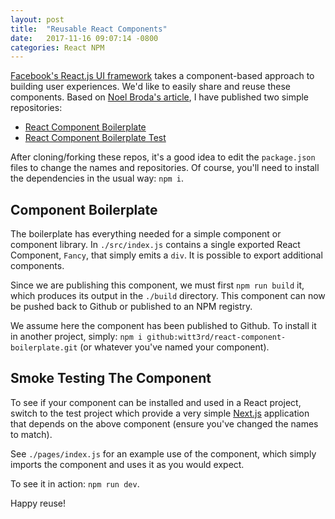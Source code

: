 ```yaml
---
layout: post
title:  "Reusable React Components"
date:   2017-11-16 09:07:14 -0800
categories: React NPM
---
```

[Facebook's React.js UI framework](https://reactjs.org/) takes a component-based approach to building user experiences.  We'd like to easily share and reuse these components.  Based on [Noel Broda's article](https://medium.com/@BrodaNoel/how-to-create-a-react-component-and-publish-it-in-npm-668ad7d363ce), I have published two simple repositories:

- [React Component Boilerplate](https://github.com/witt3rd/react-component-boilerplate)
- [React Component Boilerplate Test](https://github.com/witt3rd/react-component-boilerplate)

After cloning/forking these repos, it's a good idea to edit the `package.json` files to change the names and repositories.  Of course, you'll need to install the dependencies in the usual way: `npm i`.

## Component Boilerplate

The boilerplate has everything needed for a simple component or component library.  In `./src/index.js` contains a single exported React Component, `Fancy`, that simply emits a `div`.  It is possible to export additional components.

Since we are publishing this component, we must first `npm run build` it, which produces its output in the `./build` directory.  This component can now be pushed back to Github or published to an NPM registry.

We assume here the component has been published to Github.  To install it in another project, simply: `npm i github:witt3rd/react-component-boilerplate.git` (or whatever you've named your component).

## Smoke Testing The Component

To see if your component can be installed and used in a React project, switch to the test project which provide a very simple [Next.js](https://github.com/zeit/next.js) application that depends on the above component (ensure you've changed the names to match).

See `./pages/index.js` for an example use of the component, which simply imports the component and uses it as you would expect.

To see it in action: `npm run dev`.

Happy reuse!

